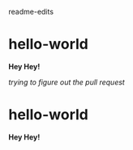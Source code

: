 readme-edits
# hello-world 
**Hey Hey!**

*trying to figure out the pull request*

# hello-world

**Hey Hey!**
